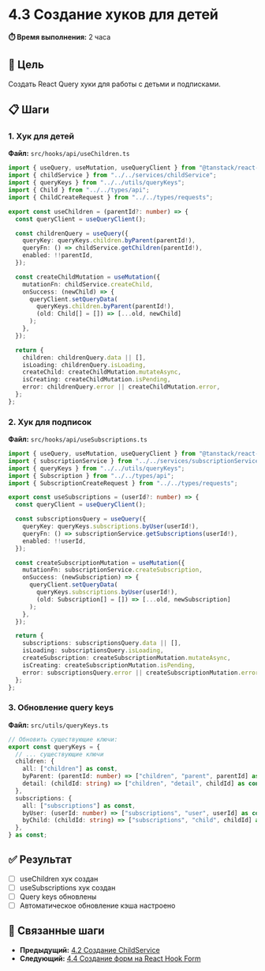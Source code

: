 # 4.3 Создание хуков для детей

**⏱️ Время выполнения:** 2 часа

## 🎯 Цель

Создать React Query хуки для работы с детьми и подписками.

## 📋 Шаги

### 1. Хук для детей

**Файл:** `src/hooks/api/useChildren.ts`

```typescript
import { useQuery, useMutation, useQueryClient } from "@tanstack/react-query";
import { childService } from "../../services/childService";
import { queryKeys } from "../../utils/queryKeys";
import { Child } from "../../types/api";
import { ChildCreateRequest } from "../../types/requests";

export const useChildren = (parentId?: number) => {
  const queryClient = useQueryClient();

  const childrenQuery = useQuery({
    queryKey: queryKeys.children.byParent(parentId!),
    queryFn: () => childService.getChildren(parentId!),
    enabled: !!parentId,
  });

  const createChildMutation = useMutation({
    mutationFn: childService.createChild,
    onSuccess: (newChild) => {
      queryClient.setQueryData(
        queryKeys.children.byParent(parentId!),
        (old: Child[] = []) => [...old, newChild]
      );
    },
  });

  return {
    children: childrenQuery.data || [],
    isLoading: childrenQuery.isLoading,
    createChild: createChildMutation.mutateAsync,
    isCreating: createChildMutation.isPending,
    error: childrenQuery.error || createChildMutation.error,
  };
};
```

### 2. Хук для подписок

**Файл:** `src/hooks/api/useSubscriptions.ts`

```typescript
import { useQuery, useMutation, useQueryClient } from "@tanstack/react-query";
import { subscriptionService } from "../../services/subscriptionService";
import { queryKeys } from "../../utils/queryKeys";
import { Subscription } from "../../types/api";
import { SubscriptionCreateRequest } from "../../types/requests";

export const useSubscriptions = (userId?: number) => {
  const queryClient = useQueryClient();

  const subscriptionsQuery = useQuery({
    queryKey: queryKeys.subscriptions.byUser(userId!),
    queryFn: () => subscriptionService.getSubscriptions(userId!),
    enabled: !!userId,
  });

  const createSubscriptionMutation = useMutation({
    mutationFn: subscriptionService.createSubscription,
    onSuccess: (newSubscription) => {
      queryClient.setQueryData(
        queryKeys.subscriptions.byUser(userId!),
        (old: Subscription[] = []) => [...old, newSubscription]
      );
    },
  });

  return {
    subscriptions: subscriptionsQuery.data || [],
    isLoading: subscriptionsQuery.isLoading,
    createSubscription: createSubscriptionMutation.mutateAsync,
    isCreating: createSubscriptionMutation.isPending,
    error: subscriptionsQuery.error || createSubscriptionMutation.error,
  };
};
```

### 3. Обновление query keys

**Файл:** `src/utils/queryKeys.ts`

```typescript
// Обновить существующие ключи:
export const queryKeys = {
  // ... существующие ключи
  children: {
    all: ["children"] as const,
    byParent: (parentId: number) => ["children", "parent", parentId] as const,
    detail: (childId: string) => ["children", "detail", childId] as const,
  },
  subscriptions: {
    all: ["subscriptions"] as const,
    byUser: (userId: number) => ["subscriptions", "user", userId] as const,
    byChild: (childId: string) => ["subscriptions", "child", childId] as const,
  },
} as const;
```

## ✅ Результат

- [ ] useChildren хук создан
- [ ] useSubscriptions хук создан
- [ ] Query keys обновлены
- [ ] Автоматическое обновление кэша настроено

## 🔗 Связанные шаги

- **Предыдущий:** [4.2 Создание ChildService](./4.2-child-service.md)
- **Следующий:** [4.4 Создание форм на React Hook Form](./4.4-react-hook-form.md)
